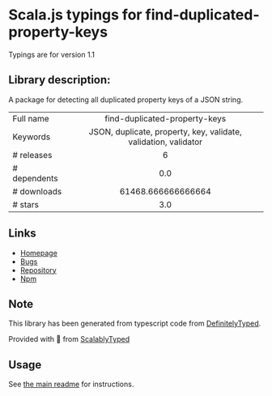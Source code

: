 
# Scala.js typings for find-duplicated-property-keys

Typings are for version 1.1

## Library description:
A package for detecting all duplicated property keys of a JSON string.

|                    |                 |
| ------------------ | :-------------: |
| Full name          | find-duplicated-property-keys |
| Keywords           | JSON, duplicate, property, key, validate, validation, validator |
| # releases         | 6 |
| # dependents       | 0.0 |
| # downloads        | 61468.666666666664 |
| # stars            | 3.0 |

## Links
- [Homepage](https://github.com/SebastianG77/find-duplicated-property-keys#readme)
- [Bugs](https://github.com/SebastianG77/find-duplicated-property-keys/issues)
- [Repository](https://github.com/SebastianG77/find-duplicated-property-keys)
- [Npm](https://www.npmjs.com/package/find-duplicated-property-keys)
    


## Note
This library has been generated from typescript code from [DefinitelyTyped](https://definitelytyped.org).

Provided with :purple_heart: from [ScalablyTyped](https://github.com/oyvindberg/ScalablyTyped)

## Usage
See [the main readme](../../readme.md) for instructions.


